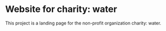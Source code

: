 # Website for charity: water
This project is a landing page for the non-profit organization charity: water.
